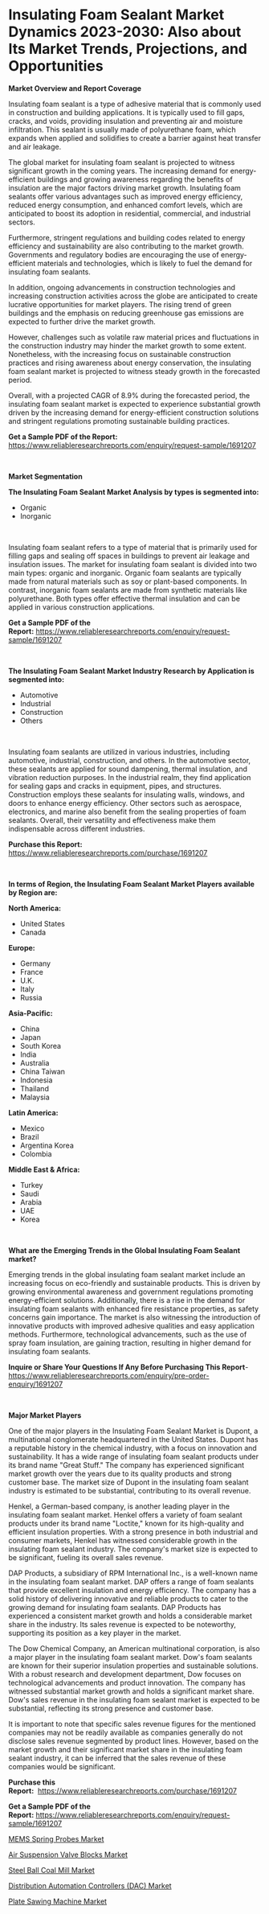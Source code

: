 <p><h1>Insulating Foam Sealant Market Dynamics 2023-2030: Also about Its Market Trends, Projections, and Opportunities</h1></p><p><strong>Market Overview and Report Coverage</strong></p>
<p><p>Insulating foam sealant is a type of adhesive material that is commonly used in construction and building applications. It is typically used to fill gaps, cracks, and voids, providing insulation and preventing air and moisture infiltration. This sealant is usually made of polyurethane foam, which expands when applied and solidifies to create a barrier against heat transfer and air leakage.</p><p>The global market for insulating foam sealant is projected to witness significant growth in the coming years. The increasing demand for energy-efficient buildings and growing awareness regarding the benefits of insulation are the major factors driving market growth. Insulating foam sealants offer various advantages such as improved energy efficiency, reduced energy consumption, and enhanced comfort levels, which are anticipated to boost its adoption in residential, commercial, and industrial sectors.</p><p>Furthermore, stringent regulations and building codes related to energy efficiency and sustainability are also contributing to the market growth. Governments and regulatory bodies are encouraging the use of energy-efficient materials and technologies, which is likely to fuel the demand for insulating foam sealants.</p><p>In addition, ongoing advancements in construction technologies and increasing construction activities across the globe are anticipated to create lucrative opportunities for market players. The rising trend of green buildings and the emphasis on reducing greenhouse gas emissions are expected to further drive the market growth.</p><p>However, challenges such as volatile raw material prices and fluctuations in the construction industry may hinder the market growth to some extent. Nonetheless, with the increasing focus on sustainable construction practices and rising awareness about energy conservation, the insulating foam sealant market is projected to witness steady growth in the forecasted period.</p><p>Overall, with a projected CAGR of 8.9% during the forecasted period, the insulating foam sealant market is expected to experience substantial growth driven by the increasing demand for energy-efficient construction solutions and stringent regulations promoting sustainable building practices.</p></p>
<p><strong>Get a Sample PDF of the Report:</strong> <a href="https://www.reliableresearchreports.com/enquiry/request-sample/1691207">https://www.reliableresearchreports.com/enquiry/request-sample/1691207</a></p>
<p>&nbsp;</p>
<p><strong>Market Segmentation</strong></p>
<p><strong>The Insulating Foam Sealant Market Analysis by types is segmented into:</strong></p>
<p><ul><li>Organic</li><li>Inorganic</li></ul></p>
<p>&nbsp;</p>
<p><p>Insulating foam sealant refers to a type of material that is primarily used for filling gaps and sealing off spaces in buildings to prevent air leakage and insulation issues. The market for insulating foam sealant is divided into two main types: organic and inorganic. Organic foam sealants are typically made from natural materials such as soy or plant-based components. In contrast, inorganic foam sealants are made from synthetic materials like polyurethane. Both types offer effective thermal insulation and can be applied in various construction applications.</p></p>
<p><strong>Get a Sample PDF of the Report:</strong>&nbsp;<a href="https://www.reliableresearchreports.com/enquiry/request-sample/1691207">https://www.reliableresearchreports.com/enquiry/request-sample/1691207</a></p>
<p>&nbsp;</p>
<p><strong>The Insulating Foam Sealant Market Industry Research by Application is segmented into:</strong></p>
<p><ul><li>Automotive</li><li>Industrial</li><li>Construction</li><li>Others</li></ul></p>
<p>&nbsp;</p>
<p><p>Insulating foam sealants are utilized in various industries, including automotive, industrial, construction, and others. In the automotive sector, these sealants are applied for sound dampening, thermal insulation, and vibration reduction purposes. In the industrial realm, they find application for sealing gaps and cracks in equipment, pipes, and structures. Construction employs these sealants for insulating walls, windows, and doors to enhance energy efficiency. Other sectors such as aerospace, electronics, and marine also benefit from the sealing properties of foam sealants. Overall, their versatility and effectiveness make them indispensable across different industries.</p></p>
<p><strong>Purchase this Report:</strong>&nbsp; <a href="https://www.reliableresearchreports.com/purchase/1691207">https://www.reliableresearchreports.com/purchase/1691207</a></p>
<p>&nbsp;</p>
<p><strong>In terms of Region, the Insulating Foam Sealant Market Players available by Region are:</strong></p>
<p>
    <p> <strong> North America: </strong>
        <ul>
            <li>United States</li>
            <li>Canada</li>
        </ul>
        </p> 
    <p> <strong> Europe: </strong>
        <ul>
            <li>Germany</li>
            <li>France</li>
            <li>U.K.</li>
            <li>Italy</li>
            <li>Russia</li>
        </ul>
        </p> 
    <p> <strong> Asia-Pacific: </strong>
        <ul>
            <li>China</li>
            <li>Japan</li>
            <li>South Korea</li>
            <li>India</li>
            <li>Australia</li>
            <li>China Taiwan</li>
            <li>Indonesia</li>
            <li>Thailand</li>
            <li>Malaysia</li>
        </ul>
        </p> 
    <p> <strong> Latin America: </strong>
        <ul>
            <li>Mexico</li>
            <li>Brazil</li>
            <li>Argentina Korea</li>
            <li>Colombia</li>
        </ul>
        </p> 
    <p> <strong> Middle East & Africa: </strong>
        <ul>
            <li>Turkey</li>
            <li>Saudi</li>
            <li>Arabia</li>
            <li>UAE</li>
            <li>Korea</li>
        </ul>
    </p>
    </p>
<p>&nbsp;</p>
<p><strong>What are the Emerging Trends in the Global Insulating Foam Sealant market?</strong></p>
<p><p>Emerging trends in the global insulating foam sealant market include an increasing focus on eco-friendly and sustainable products. This is driven by growing environmental awareness and government regulations promoting energy-efficient solutions. Additionally, there is a rise in the demand for insulating foam sealants with enhanced fire resistance properties, as safety concerns gain importance. The market is also witnessing the introduction of innovative products with improved adhesive qualities and easy application methods. Furthermore, technological advancements, such as the use of spray foam insulation, are gaining traction, resulting in higher demand for insulating foam sealants.</p></p>
<p><strong>Inquire or Share Your Questions If Any Before Purchasing This Report</strong>- <a href="https://www.reliableresearchreports.com/enquiry/pre-order-enquiry/1691207">https://www.reliableresearchreports.com/enquiry/pre-order-enquiry/1691207</a></p>
<p>&nbsp;</p>
<p><strong>Major Market Players</strong></p>
<p><p>One of the major players in the Insulating Foam Sealant Market is Dupont, a multinational conglomerate headquartered in the United States. Dupont has a reputable history in the chemical industry, with a focus on innovation and sustainability. It has a wide range of insulating foam sealant products under its brand name "Great Stuff." The company has experienced significant market growth over the years due to its quality products and strong customer base. The market size of Dupont in the insulating foam sealant industry is estimated to be substantial, contributing to its overall revenue.</p><p>Henkel, a German-based company, is another leading player in the insulating foam sealant market. Henkel offers a variety of foam sealant products under its brand name "Loctite," known for its high-quality and efficient insulation properties. With a strong presence in both industrial and consumer markets, Henkel has witnessed considerable growth in the insulating foam sealant industry. The company's market size is expected to be significant, fueling its overall sales revenue.</p><p>DAP Products, a subsidiary of RPM International Inc., is a well-known name in the insulating foam sealant market. DAP offers a range of foam sealants that provide excellent insulation and energy efficiency. The company has a solid history of delivering innovative and reliable products to cater to the growing demand for insulating foam sealants. DAP Products has experienced a consistent market growth and holds a considerable market share in the industry. Its sales revenue is expected to be noteworthy, supporting its position as a key player in the market.</p><p>The Dow Chemical Company, an American multinational corporation, is also a major player in the insulating foam sealant market. Dow's foam sealants are known for their superior insulation properties and sustainable solutions. With a robust research and development department, Dow focuses on technological advancements and product innovation. The company has witnessed substantial market growth and holds a significant market share. Dow's sales revenue in the insulating foam sealant market is expected to be substantial, reflecting its strong presence and customer base.</p><p>It is important to note that specific sales revenue figures for the mentioned companies may not be readily available as companies generally do not disclose sales revenue segmented by product lines. However, based on the market growth and their significant market share in the insulating foam sealant industry, it can be inferred that the sales revenue of these companies would be significant.</p></p>
<p><strong>Purchase this Report:</strong>&nbsp;&nbsp;<a href="https://www.reliableresearchreports.com/purchase/1691207">https://www.reliableresearchreports.com/purchase/1691207</a></p>
<p></p>
<p><strong>Get a Sample PDF of the Report:</strong>&nbsp;<a href="https://www.reliableresearchreports.com/enquiry/request-sample/1691207">https://www.reliableresearchreports.com/enquiry/request-sample/1691207</a></p>
<p><p><a href="https://medium.com/@randysimpson755/mems-spring-probes-market-trends-and-market-analysis-forecasted-for-period-2023-2030-2e298942144f">MEMS Spring Probes Market</a></p><p><a href="https://medium.com/@robinsinghrp23/air-suspension-valve-blocks-market-trends-forecast-and-competitive-analysis-to-2030-9d0d204a7733">Air Suspension Valve Blocks Market</a></p><p><a href="https://medium.com/@abhishekreliable23/steel-ball-coal-mill-market-analysis-its-cagr-market-segmentation-and-global-industry-overview-a54402751603">Steel Ball Coal Mill Market</a></p><p><a href="https://medium.com/@rosaleekoss/distribution-automation-controllers-dac-market-research-report-its-history-and-forecast-2023-to-5a33a91da69c">Distribution Automation Controllers (DAC) Market</a></p><p><a href="https://medium.com/@amrutreliable23/plate-sawing-machine-market-exploring-market-share-market-trends-and-future-growth-59e91f1da33d">Plate Sawing Machine Market</a></p></p>